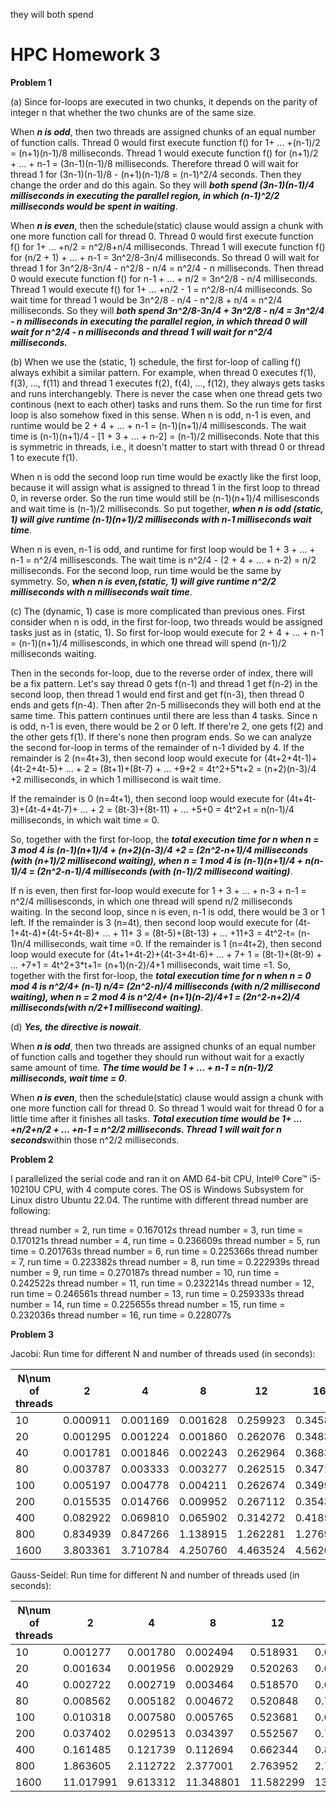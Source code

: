 they will both spend

# HPC Homework 3

**Problem 1**

(a) Since for-loops are executed in two chunks, it depends on the parity of integer n that whether the two chunks are of the same size.

When ***n is odd***, then two threads are assigned chunks of an equal number of function calls. Thread 0 would first execute function f() for  1+ ... +(n-1)/2  = (n+1)(n-1)/8 milliseconds. Thread 1 would execute function f() for (n+1)/2 + ... + n-1 = (3n-1)(n-1)/8 milliseconds. Therefore thread 0 will wait for thread 1 for (3n-1)(n-1)/8 - (n+1)(n-1)/8 = (n-1)^2/4 seconds. Then they change the order and do this again. So they will ***both spend (3n-1)(n-1)/4 milliseconds in executing the parallel region, in which (n-1)^2/2** **milliseconds would be spent in waiting***.

When ***n is even***, then the schedule(static) clause would assign a chunk with one more function call for thread 0. Thread 0 would first execute function f() for  1+ ... +n/2  = n^2/8+n/4 milliseconds. Thread 1 will execute function f() for  (n/2 + 1) + ... + n-1  = 3n^2/8-3n/4 milliseconds. So thread 0 will wait for thread 1 for 3n^2/8-3n/4 - n^2/8 - n/4 = n^2/4 - n milliseconds. Then thread 0 would execute function f() for n-1 + ... + n/2 = 3n^2/8 - n/4 milliseconds. Thread 1 would execute f() for 1+ ... +n/2 - 1 = n^2/8-n/4 milliseconds. So wait time for thread 1 would be 3n^2/8 - n/4 - n^2/8 + n/4 = n^2/4 milliseconds. So they will ***both spend 3n^2/8-3n/4 + 3n^2/8 - n/4 = 3n^2/4 - n milliseconds in executing the parallel region, in which thread 0 will wait for n^2/4 - n milliseconds and thread 1 will wait for n^2/4 milliseconds.***

(b) When we use the (static, 1) schedule, the first for-loop of calling f() always exhibit a similar pattern. For example, when thread 0 executes f(1), f(3), ..., f(11) and thread 1 executes f(2), f(4), ..., f(12), they always gets tasks and runs interchangebly. There is never the case when one thread gets two continous (next to each other) tasks and runs them. So the run time for first loop is also somehow fixed in this sense. When n is odd, n-1 is even, and runtime would be 2 + 4 + ... + n-1 = (n-1)(n+1)/4 millisesconds. The wait time is (n-1)(n+1)/4  - [1 + 3 + ... + n-2] = (n-1)/2 milliseconds. Note that this is symmetric in threads, i.e., it doesn't matter to start with thread 0 or thread 1 to execute f(1).

When n is odd the second loop run time would be exactly like the first loop, because it will assign what is assigned to thread 1 in the first loop to thread 0, in reverse order. So the run time would still be (n-1)(n+1)/4 millisesconds and wait time is (n-1)/2 milliseconds. So put together, ***when n is odd (static, 1) will give runtime (n-1)(n+1)/2 milliseconds with n-1 milliseconds wait time***.

When n is even, n-1 is odd, and runtime for first loop would be 1 + 3 + ... + n-1 = n^2/4 millisesconds. The wait time is n^2/4  - (2 + 4 + ... + n-2) = n/2 milliseconds. For the second loop, run time would be the same by symmetry. So, ***when n is even,(static, 1) will give runtime n^2/2 milliseconds with n milliseconds wait time***.

(c) The (dynamic, 1) case is more complicated than previous ones. First consider when n is odd, in the first for-loop, two threads would be assigned tasks just as in (static, 1). So first for-loop would execute for 2 + 4 + ... + n-1 = (n-1)(n+1)/4 millisesconds, in which one thread will spend (n-1)/2 milliseconds waiting. 

Then in the seconds for-loop, due to the reverse order of index, there will be a fix pattern. Let's say thread 0 gets f(n-1) and thread 1 get f(n-2) in the second loop, then thread 1 would end first and get f(n-3), then thread 0 ends and gets f(n-4). Then after 2n-5 milliseconds they will both end at the same time. This pattern continues until there are less than 4 tasks. Since n is odd, n-1 is even, there would be 2 or 0 left. If there're 2, one gets f(2) and the other gets f(1). If there's none then program ends. So we can analyze the second for-loop in terms of the remainder of n-1 divided by 4. If the remainder is 2 (n=4t+3), then second loop would execute for (4t+2+4t-1)+(4t-2+4t-5)+ ... + 2 = (8t+1)+(8t-7) + ... +9+2 = 4t^2+5*t+2 = (n+2)(n-3)/4 +2 milliseconds, in which 1 millisecond is wait time.

If the remainder is 0 (n=4t+1), then second loop would execute for (4t+4t-3)+(4t-4+4t-7)+ ... + 2 = (8t-3)+(8t-11) + ... +5+0 = 4t^2+t = n(n-1)/4 milliseconds, in which wait time = 0.

So, together with the first for-loop, the ***total execution time for n when n = 3 mod 4 is (n-1)(n+1)/4 + (n+2)(n-3)/4 +2 = (2n^2-n+1)/4 milliseconds (with (n+1)/2 millisecond waiting), when n = 1 mod 4 is (n-1)(n+1)/4 + n(n-1)/4 = (2n^2-n-1)/4 milliseconds (with (n-1)/2 millisecond waiting)***.

If n is even, then first for-loop would execute for 1 + 3 + ... + n-3 + n-1 = n^2/4 millisesconds, in which one thread will spend n/2 milliseconds waiting. In the second loop, since n is even, n-1 is odd, there would be 3 or 1 left. If the remainder is 3 (n=4t), then second loop would execute for (4t-1+4t-4)+(4t-5+4t-8)+ ... + 11+ 3 = (8t-5)+(8t-13) + ... +11+3 = 4t^2-t= (n-1)n/4 milliseconds, wait time =0. If the remainder is 1 (n=4t+2), then second loop would execute for (4t+1+4t-2)+(4t-3+4t-6)+ ... + 7+ 1 = (8t-1)+(8t-9) + ... +7+1 = 4t^2+3*t+1= (n+1)(n-2)/4+1 milliseconds, wait time =1. So, together with the first for-loop, the ***total execution time for n when n = 0 mod 4 is n^2/4+ (n-1) n/4= (2n^2-n)/4 milliseconds (with n/2 millisecond waiting), when n = 2 mod 4 is n^2/4+ (n+1)(n-2)/4+1 =  (2n^2-n+2)/4 milliseconds(with n/2+1 millisecond waiting)***.

(d) ***Yes, the directive is nowait***.

When ***n is odd***, then two threads are assigned chunks of an equal number of function calls and together they should run without wait for a exactly same amount of time. ***The time would be 1 + ... + n-1 = n(n-1)/2 milliseconds, wait time = 0***.

When ***n is even***, then the schedule(static) clause would assign a chunk with one more function call for thread 0. So thread 1 would wait for thread 0 for a little time after it finishes all tasks. ***Total execution time would be 1+ ... +n/2+n/2 + ... +n-1 = n^2/2 milliseconds. Thread 1 will wait for n seconds***within those n^2/2 milliseconds.

**Problem 2**

I parallelized the serial code and ran it on AMD 64-bit CPU, Intel® Core™ i5-10210U CPU, with 4 compute cores. The OS is Windows Subsystem for Linux distro Ubuntu 22.04. The runtime with different thread number are following:

thread number = 2, run time = 0.167012s
thread number = 3, run time = 0.170121s
thread number = 4, run time = 0.236609s
thread number = 5, run time = 0.201763s
thread number = 6, run time = 0.225366s
thread number = 7, run time = 0.223382s
thread number = 8, run time = 0.222939s
thread number = 9, run time = 0.270187s
thread number = 10, run time = 0.242522s
thread number = 11, run time = 0.232214s
thread number = 12, run time = 0.246561s
thread number = 13, run time = 0.259333s
thread number = 14, run time = 0.225655s
thread number = 15, run time = 0.232036s
thread number = 16, run time = 0.228077s


**Problem 3**

Jacobi: Run time for different N and number of threads used (in seconds):

| N\num of threads | 2        | 4        | 8        | 12       | 16       | 32       |
| ---------------- | -------- | -------- | -------- | -------- | -------- | -------- |
| 10               | 0.000911 | 0.001169 | 0.001628 | 0.259923 | 0.345807 | 0.704130 |
| 20               | 0.001295 | 0.001224 | 0.001860 | 0.262076 | 0.348330 | 0.688536 |
| 40               | 0.001781 | 0.001846 | 0.002243 | 0.262964 | 0.368311 | 0.694200 |
| 80               | 0.003787 | 0.003333 | 0.003277 | 0.262515 | 0.347103 | 0.689056 |
| 100              | 0.005197 | 0.004778 | 0.004211 | 0.262674 | 0.349931 | 0.688023 |
| 200              | 0.015535 | 0.014766 | 0.009952 | 0.267112 | 0.354343 | 0.696541 |
| 400              | 0.082922 | 0.069810 | 0.065902 | 0.314272 | 0.418587 | 0.722531 |
| 800              | 0.834939 | 0.847266 | 1.138915 | 1.262281 | 1.276995 | 1.401142 |
| 1600             | 3.803361 | 3.710784 | 4.250760 | 4.463524 | 4.562097 | 4.915007 |

Gauss-Seidel: Run time for different N and number of threads used (in seconds):


| N\num of threads | 2         | 4        | 8         | 12        | 16        | 32        |
| ---------------- | --------- | -------- | --------- | --------- | --------- | --------- |
| 10               | 0.001277  | 0.001780 | 0.002494  | 0.518931  | 0.692328  | 1.411206  |
| 20               | 0.001634  | 0.001956 | 0.002929  | 0.520263  | 0.693911  | 1.389902  |
| 40               | 0.002722  | 0.002719 | 0.003464  | 0.518570  | 0.692076  | 1.412739  |
| 80               | 0.008562  | 0.005182 | 0.004672  | 0.520848  | 0.701445  | 1.388122  |
| 100              | 0.010318  | 0.007580 | 0.005765  | 0.523681  | 0.699641  | 1.391739  |
| 200              | 0.037402  | 0.029513 | 0.034397  | 0.552567  | 0.709858  | 1.401142  |
| 400              | 0.161485  | 0.121739 | 0.112694  | 0.662344  | 0.818592  | 1.498015  |
| 800              | 1.863605  | 2.112722 | 2.377001  | 2.763952  | 2.773475  | 3.123177  |
| 1600             | 11.017991 | 9.613312 | 11.348801 | 11.582299 | 13.246994 | 11.666601 |
